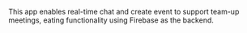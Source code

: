 This app enables real-time chat and create event to support team-up meetings, eating functionality using Firebase as the backend.

